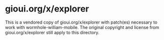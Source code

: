 # gioui.org/x/explorer

This is a vendored copy of gioui.org/x/explorer with patch(es) necessary to work with wormhole-william-mobile.
The original copyright and license from gioui.org/x/explorer still apply to this directory.
